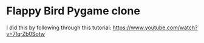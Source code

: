 # Flappy Bird Pygame clone

I did this by following through this tutorial: https://www.youtube.com/watch?v=7IqrZb0Sotw